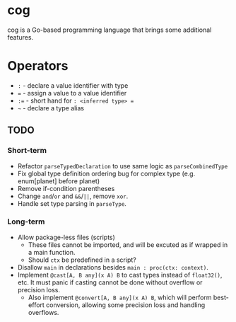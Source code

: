 # cog
cog is a Go-based programming language that brings some additional features.

# Operators

* `:` - declare a value identifier with type
* `=` - assign a value to a value identifier
* `:=` - short hand for `: <inferred type> =`
* `~` - declare a type alias

## TODO

### Short-term

- Refactor `parseTypedDeclaration` to use same logic as `parseCombinedType`
- Fix global type definition ordering bug for complex type (e.g. enum[planet] before planet)
- Remove if-condition parentheses
- Change `and`/`or` and `&&`/`||`, remove `xor`.
- Handle set type parsing in `parseType`.

### Long-term

- Allow package-less files (scripts)
    - These files cannot be imported, and will be excuted as if wrapped in a main function.
    - Should `ctx` be predefined in a script?
- Disallow `main` in declarations besides `main : proc(ctx: context)`.
- Implement `@cast[A, B any](x A) B` to cast types instead of `float32()`, etc. It must panic if casting cannot be done without overflow or precision loss.
    - Also implement `@convert[A, B any](x A) B`, which will perform best-effort conversion, allowing some precision loss and handling overflows.
